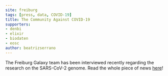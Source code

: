 ```yaml
---
site: freiburg
tags: [press, data, COVID-19]
title: The Community Against COVID-19
supporters:
- denbi
- elixir
- biodaten
- eosc
author: beatrizserrano
---
```


The Freiburg Galaxy team has been interviewed recently regarding the research on the SARS-CoV-2 genome. Read the whole piece of news [here](https://www.pr.uni-freiburg.de/pm-en/online-magazine/research-and-discover/the-community-against-covid-19)!
